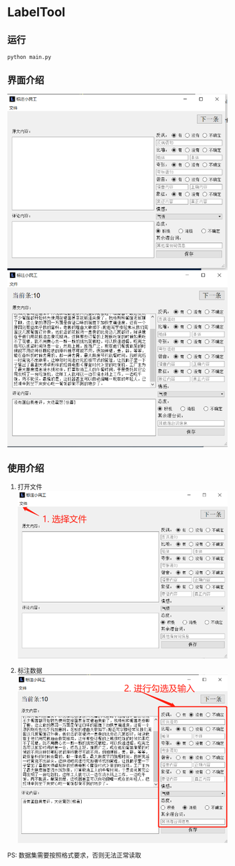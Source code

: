 # LabelTool



## 运行

```
python main.py
```



## 界面介绍
![1598786173305](./mdfigure/1598786173305.png)
![1598786195533](./mdfigure/1598786195533.png)



## 使用介绍

1. 打开文件
![1598786133062](./mdfigure/1598786133062.png)

2. 标注数据
![1598786333780](./mdfigure/1598786333780.png)



PS: 数据集需要按照格式要求，否则无法正常读取

